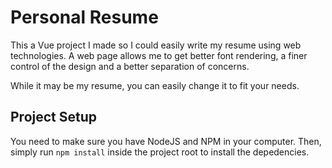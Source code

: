 # Personal Resume

This a Vue project I made so I could easily write my resume using web technologies. A web page allows me to get better font rendering, a finer control of the design and a better separation of concerns.

While it may be my resume, you can easily change it to fit your needs.

## Project Setup

You need to make sure you have NodeJS and NPM in your computer. Then, simply run `npm install` inside the project root to install the depedencies.
